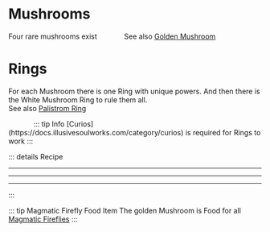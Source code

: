 # Mushrooms

Four rare mushrooms exist
<Item name="purple_mushroom"/>
<Item name="golden_mushroom"/>
<Item name="light_blue_mushroom"/>
<Item name="white_mushroom" style="margin-left: 50px"/>
See also [Golden Mushroom](../world/mushroom.md)

# Rings
For each Mushroom there is one Ring with unique powers. And then there is the White Mushroom Ring to rule them all.<br>
See also [Palistrom Ring](./palistrom.md#ring)

<Item name="purple_mushroom_ring"/>
<Item name="golden_mushroom_ring"/>
<Item name="light_blue_mushroom_ring"/>
<Item name="white_mushroom_ring" style="margin-left: 50px"/>
::: tip Info
[Curios](https://docs.illusivesoulworks.com/category/curios) is required for Rings to work
:::

::: details Recipe
<recipe-crafting slot_2="purple_mushroom" slot_5="palistrom_ring" result="purple_mushroom_ring"/>
<hr class=recipe-divider>
<recipe-crafting slot_2="golden_mushroom" slot_5="palistrom_ring" result="golden_mushroom_ring"/>
<hr class=recipe-divider>
<recipe-crafting slot_2="light_blue_mushroom" slot_5="palistrom_ring" result="light_blue_mushroom_ring"/>
<hr class=recipe-divider>
<recipe-crafting slot_2="white_mushroom" slot_5="palistrom_ring" result="white_mushroom_ring"/>

:::

::: tip Magmatic Firefly Food Item
The golden Mushroom is Food for all [Magmatic Fireflies](../entities/firefly.md#magmatic-firefly)
:::